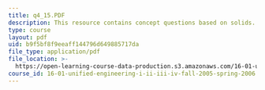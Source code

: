 ```yaml
---
title: q4_15.PDF
description: This resource contains concept questions based on solids.
type: course
layout: pdf
uid: b9f5bf8f9eeaff144796d649885717da
file_type: application/pdf
file_location: >-
  https://open-learning-course-data-production.s3.amazonaws.com/16-01-unified-engineering-i-ii-iii-iv-fall-2005-spring-2006/b9f5bf8f9eeaff144796d649885717da_q4_15.PDF
course_id: 16-01-unified-engineering-i-ii-iii-iv-fall-2005-spring-2006
---
```

